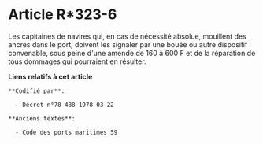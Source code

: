 # Article R*323-6

Les capitaines de navires qui, en cas de nécessité absolue, mouillent des ancres dans le port, doivent les signaler par une
bouée ou autre dispositif convenable, sous peine d'une amende de 160 à 600 F et de la réparation de tous dommages qui
pourraient en résulter.

**Liens relatifs à cet article**

	**Codifié par**:

	  - Décret n°78-488 1978-03-22

	**Anciens textes**:

	  - Code des ports maritimes 59
